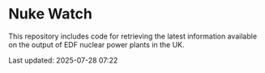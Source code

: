 # Nuke Watch

This repository includes code for retrieving the latest information available on the output of EDF nuclear power plants in the UK.

Last updated: 2025-07-28 07:22